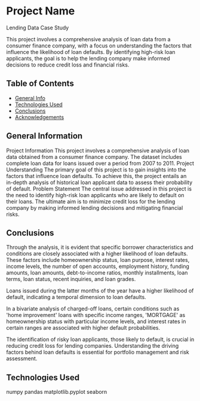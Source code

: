 # Project Name
Lending Data Case Study

This project involves a comprehensive analysis of loan data from a consumer finance company, with a focus on understanding the factors that influence the likelihood of loan defaults. By identifying high-risk loan applicants, the goal is to help the lending company make informed decisions to reduce credit loss and financial risks.

## Table of Contents
* [General Info](#general-information)
* [Technologies Used](#technologies-used)
* [Conclusions](#conclusions)
* [Acknowledgements](#acknowledgements)


## General Information
Project Information
This project involves a comprehensive analysis of loan data obtained from a consumer finance company. The dataset includes complete loan data for loans issued over a period from 2007 to 2011.
Project Understanding
The primary goal of this project is to gain insights into the factors that influence loan defaults. To achieve this, the project entails an in-depth analysis of historical loan applicant data to assess their probability of default.
Problem Statement
The central issue addressed in this project is the need to identify high-risk loan applicants who are likely to default on their loans. The ultimate aim is to minimize credit loss for the lending company by making informed lending decisions and mitigating financial risks.


## Conclusions
Through the analysis, it is evident that specific borrower characteristics and conditions are closely associated with a higher likelihood of loan defaults. These factors include homeownership status, loan purpose, interest rates, income levels, the number of open accounts, employment history, funding amounts, loan amounts, debt-to-income ratios, monthly installments, loan terms, loan status, recent inquiries, and loan grades.

Loans issued during the latter months of the year have a higher likelihood of default, indicating a temporal dimension to loan defaults.

In a bivariate analysis of charged-off loans, certain conditions such as 'home improvement' loans with specific income ranges, 'MORTGAGE' as homeownership status with particular income levels, and interest rates in certain ranges are associated with higher default probabilities.

The identification of risky loan applicants, those likely to default, is crucial in reducing credit loss for lending companies. Understanding the driving factors behind loan defaults is essential for portfolio management and risk assessment.



## Technologies Used
numpy
pandas
matplotlib.pyplot
seaborn

